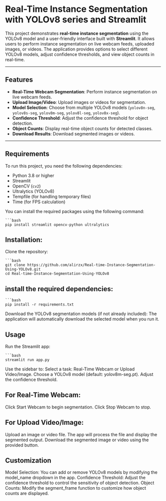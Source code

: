 # Real-Time Instance Segmentation with YOLOv8 series and Streamlit

This project demonstrates **real-time instance segmentation** using the YOLOv8 model and a user-friendly interface built with **Streamlit**. It allows users to perform instance segmentation on live webcam feeds, uploaded images, or videos. The application provides options to select different YOLOv8 models, adjust confidence thresholds, and view object counts in real-time.

---

## Features

- **Real-Time Webcam Segmentation**: Perform instance segmentation on live webcam feeds.
- **Upload Image/Video**: Upload images or videos for segmentation.
- **Model Selection**: Choose from multiple YOLOv8 models (`yolov8n-seg`, `yolov8s-seg`, `yolov8m-seg`, `yolov8l-seg`, `yolov8x-seg`).
- **Confidence Threshold**: Adjust the confidence threshold for object detection.
- **Object Counts**: Display real-time object counts for detected classes.
- **Download Results**: Download segmented images or videos.

---

## Requirements

To run this project, you need the following dependencies:

- Python 3.8 or higher
- Streamlit
- OpenCV (`cv2`)
- Ultralytics (YOLOv8)
- Tempfile (for handling temporary files)
- Time (for FPS calculation)

You can install the required packages using the following command:

    ```bash
    pip install streamlit opencv-python ultralytics

## Installation:
Clone the repository:

    ```bash
    git clone https://github.com/alirzx/Real-time-Instance-Segmentation-Using-YOLOv8.git
    cd Real-time-Instance-Segmentation-Using-YOLOv8

## install the required dependencies:

    ```bash
    pip install -r requirements.txt

Download the YOLOv8 segmentation models (if not already included):
The application will automatically download the selected model when you run it.

## Usage
Run the Streamlit app:

    ```bash
    streamlit run app.py

Use the sidebar to:
Select a task: Real-Time Webcam or Upload Video/Image.
Choose a YOLOv8 model (default: yolov8m-seg.pt).
Adjust the confidence threshold.

## For Real-Time Webcam:

Click Start Webcam to begin segmentation.
Click Stop Webcam to stop.

## For Upload Video/Image:
Upload an image or video file.
The app will process the file and display the segmented output.
Download the segmented image or video using the provided button.


## Customization
Model Selection: You can add or remove YOLOv8 models by modifying the model_name dropdown in the app.
Confidence Threshold: Adjust the confidence threshold to control the sensitivity of object detection.
Object Counts: Modify the segment_frame function to customize how object counts are displayed.


